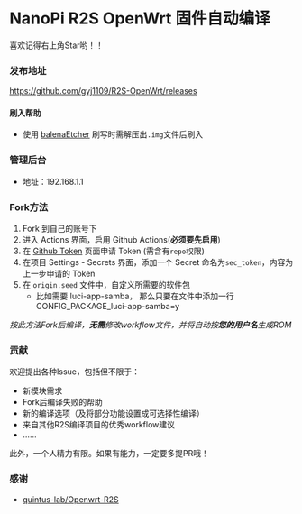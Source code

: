 # NanoPi R2S OpenWrt 固件自动编译

喜欢记得右上角Star哟！！

### 发布地址

https://github.com/gyj1109/R2S-OpenWrt/releases

#### 刷入帮助

* 使用 [balenaEtcher](https://www.balena.io/etcher/) 刷写时需解压出`.img`文件后刷入

### 管理后台

- 地址：192.168.1.1

### Fork方法

1. Fork 到自己的账号下
2. 进入 Actions 界面，启用 Github Actions(**必须要先启用**)
3. 在 [Github Token](https://github.com/settings/tokens) 页面申请 Token (需含有`repo`权限)
4. 在项目 Settings - Secrets 界面，添加一个 Secret 命名为`sec_token`，内容为上一步申请的 Token
5. 在 `origin.seed` 文件中，自定义所需要的软件包
    - 比如需要 luci-app-samba， 那么只要在文件中添加一行 CONFIG_PACKAGE_luci-app-samba=y

*按此方法Fork后编译，**无需**修改workflow文件，并将自动按**您的用户名**生成ROM*

### 贡献

欢迎提出各种Issue，包括但不限于：

* 新模块需求
* Fork后编译失败的帮助
* 新的编译选项（及将部分功能设置成可选择性编译）
* 来自其他R2S编译项目的优秀workflow建议
* ……

此外，一个人精力有限。如果有能力，一定要多提PR哦！

### 感谢

* [quintus-lab/Openwrt-R2S](https://github.com/quintus-lab/Openwrt-R2S)
